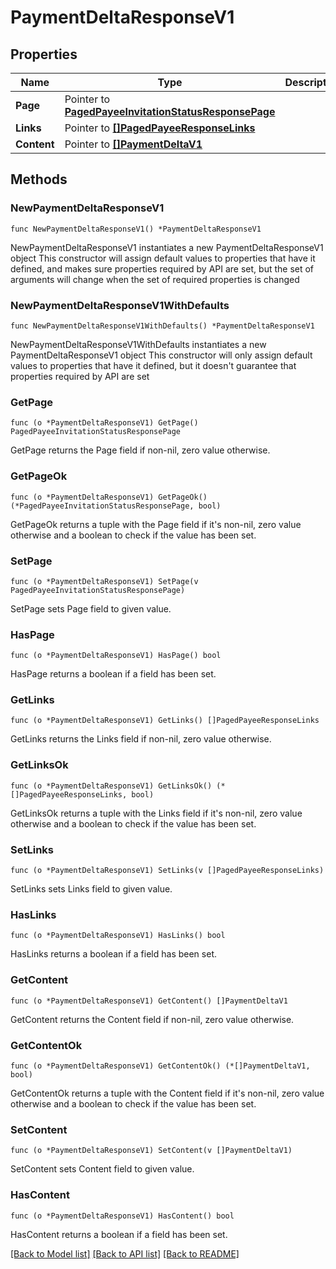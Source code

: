 # PaymentDeltaResponseV1

## Properties

Name | Type | Description | Notes
------------ | ------------- | ------------- | -------------
**Page** | Pointer to [**PagedPayeeInvitationStatusResponsePage**](PagedPayeeInvitationStatusResponsePage.md) |  | [optional] 
**Links** | Pointer to [**[]PagedPayeeResponseLinks**](PagedPayeeResponseLinks.md) |  | [optional] 
**Content** | Pointer to [**[]PaymentDeltaV1**](PaymentDeltaV1.md) |  | [optional] 

## Methods

### NewPaymentDeltaResponseV1

`func NewPaymentDeltaResponseV1() *PaymentDeltaResponseV1`

NewPaymentDeltaResponseV1 instantiates a new PaymentDeltaResponseV1 object
This constructor will assign default values to properties that have it defined,
and makes sure properties required by API are set, but the set of arguments
will change when the set of required properties is changed

### NewPaymentDeltaResponseV1WithDefaults

`func NewPaymentDeltaResponseV1WithDefaults() *PaymentDeltaResponseV1`

NewPaymentDeltaResponseV1WithDefaults instantiates a new PaymentDeltaResponseV1 object
This constructor will only assign default values to properties that have it defined,
but it doesn't guarantee that properties required by API are set

### GetPage

`func (o *PaymentDeltaResponseV1) GetPage() PagedPayeeInvitationStatusResponsePage`

GetPage returns the Page field if non-nil, zero value otherwise.

### GetPageOk

`func (o *PaymentDeltaResponseV1) GetPageOk() (*PagedPayeeInvitationStatusResponsePage, bool)`

GetPageOk returns a tuple with the Page field if it's non-nil, zero value otherwise
and a boolean to check if the value has been set.

### SetPage

`func (o *PaymentDeltaResponseV1) SetPage(v PagedPayeeInvitationStatusResponsePage)`

SetPage sets Page field to given value.

### HasPage

`func (o *PaymentDeltaResponseV1) HasPage() bool`

HasPage returns a boolean if a field has been set.

### GetLinks

`func (o *PaymentDeltaResponseV1) GetLinks() []PagedPayeeResponseLinks`

GetLinks returns the Links field if non-nil, zero value otherwise.

### GetLinksOk

`func (o *PaymentDeltaResponseV1) GetLinksOk() (*[]PagedPayeeResponseLinks, bool)`

GetLinksOk returns a tuple with the Links field if it's non-nil, zero value otherwise
and a boolean to check if the value has been set.

### SetLinks

`func (o *PaymentDeltaResponseV1) SetLinks(v []PagedPayeeResponseLinks)`

SetLinks sets Links field to given value.

### HasLinks

`func (o *PaymentDeltaResponseV1) HasLinks() bool`

HasLinks returns a boolean if a field has been set.

### GetContent

`func (o *PaymentDeltaResponseV1) GetContent() []PaymentDeltaV1`

GetContent returns the Content field if non-nil, zero value otherwise.

### GetContentOk

`func (o *PaymentDeltaResponseV1) GetContentOk() (*[]PaymentDeltaV1, bool)`

GetContentOk returns a tuple with the Content field if it's non-nil, zero value otherwise
and a boolean to check if the value has been set.

### SetContent

`func (o *PaymentDeltaResponseV1) SetContent(v []PaymentDeltaV1)`

SetContent sets Content field to given value.

### HasContent

`func (o *PaymentDeltaResponseV1) HasContent() bool`

HasContent returns a boolean if a field has been set.


[[Back to Model list]](../README.md#documentation-for-models) [[Back to API list]](../README.md#documentation-for-api-endpoints) [[Back to README]](../README.md)


